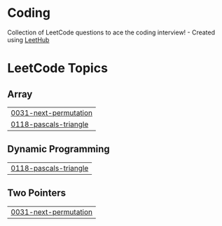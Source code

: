 # Coding
Collection of LeetCode questions to ace the coding interview! - Created using [LeetHub](https://github.com/QasimWani/LeetHub)

<!---LeetCode Topics Start-->
# LeetCode Topics
## Array
|  |
| ------- |
| [0031-next-permutation](https://github.com/Nisargparekh7/Coding/tree/master/0031-next-permutation) |
| [0118-pascals-triangle](https://github.com/Nisargparekh7/Coding/tree/master/0118-pascals-triangle) |
## Dynamic Programming
|  |
| ------- |
| [0118-pascals-triangle](https://github.com/Nisargparekh7/Coding/tree/master/0118-pascals-triangle) |
## Two Pointers
|  |
| ------- |
| [0031-next-permutation](https://github.com/Nisargparekh7/Coding/tree/master/0031-next-permutation) |
<!---LeetCode Topics End-->